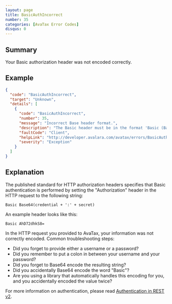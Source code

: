 ```yaml
---
layout: page
title: BasicAuthIncorrect
number: 35
categories: [AvaTax Error Codes]
disqus: 0
---
```


## Summary

Your Basic authorization header was not encoded correctly.

## Example

```json
{
  "code": "BasicAuthIncorrect",
  "target": "Unknown",
  "details": [
    {
      "code": "BasicAuthIncorrect",
      "number": 35,
      "message": "Incorrect Base header format.",
      "description": "The Basic header must be in the format 'Basic (Base64Encoded(value))' where Value is either 'username' + ':' + 'password' or 'accountid' + ':' + 'licensekey'.  -0-",
      "faultCode": "Client",
      "helpLink": "http://developer.avalara.com/avatax/errors/BasicAuthIncorrect",
      "severity": "Exception"
    }
  ]
}
```

## Explanation

The published standard for HTTP authorization headers specifies that Basic authentication is performed by setting the "Authorization" header in the HTTP request to the following string:

```
Basic Base64(credential + ':' + secret)
```

An example header looks like this:

```
Basic AhD72dhkS8=
```
	
In the HTTP request you provided to AvaTax, your information was not correctly encoded.  Common troubleshooting steps:

<ul class="normal">
<li>Did you forget to provide either a username or a password?</li>
<li>Did you remember to put a colon in between your username and your password?</li>
<li>Did you forget to Base64 encode the resulting string?</li>
<li>Did you accidentally Base64 encode the word "Basic"?</li>
<li>Are you using a library that automatically handles this encoding for you, and you accidentally encoded the value twice?</li>
</ul>

For more information on authentication, please read <a href="/avatax/authentication-in-rest/">Authentication in REST v2</a>.
